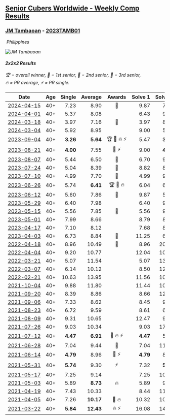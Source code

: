 <style>table {white-space: nowrap;}</style>
<link rel="stylesheet" type="text/css" href="/scw-comp/css/flags.css" />

## [Senior Cubers Worldwide - Weekly Comp Results](/scw-comp/results/)
### [JM Tambaoan](README.md) - [2023TAMB01](https://www.worldcubeassociation.org/persons/2023TAMB01?event=222)

<i class="flag flag-PH" />&nbsp;Philippines

![JM Tambaoan](1681359750.png)

#### 2x2x2 Results

<span style="white-space: nowrap;">🏆 = overall winner</span>, <span style="white-space: nowrap;">🥇 = 1st senior</span>, <span style="white-space: nowrap;">🥈 = 2nd senior</span>, <span style="white-space: nowrap;">🥉 = 3rd senior</span>, <span style="white-space: nowrap;">🔥 = PR average</span>, <span style="white-space: nowrap;">⚡ = PR single</span>.

| Date | Age | Single | Average | Awards | Solve 1 | Solve 2 | Solve 3 | Solve 4 | Solve 5 | Video |
| :--: | :--: | --: | --: | :--: | --: | --: | --: | --: | --: | :-- |
| [2024-04-15](../../results/2024-04-15/222.md) | 40+ | 7.23 | 8.90 | 🥉 | 9.87 | 7.23 | 8.15 | 8.69 | 10.69 | [Desktop](https://www.facebook.com/events/288128664385253/permalink/303919482806171) / [Mobile](https://m.facebook.com/events/288128664385253?view=permalink&id=303919482806171) |
| [2024-04-01](../../results/2024-04-01/222.md) | 40+ | 5.37 | 8.08 |  | 6.43 | 9.09 | 8.71 | 5.37 | 13.83 | [Desktop](https://www.facebook.com/events/399816879472850/permalink/407819728672565) / [Mobile](https://m.facebook.com/events/399816879472850?view=permalink&id=407819728672565) |
| [2024-03-18](../../results/2024-03-18/222.md) | 40+ | 3.97 | 7.16 | 🥈 | 3.97 | 8.86 | 4.99 | 9.28 | 7.62 | [Desktop](https://www.facebook.com/events/962609138892132/permalink/970689918084054) / [Mobile](https://m.facebook.com/events/962609138892132?view=permalink&id=970689918084054) |
| [2024-03-04](../../results/2024-03-04/222.md) | 40+ | 5.92 | 8.95 |  | 9.00 | 5.92 | 10.05 | 7.81 | 12.70 | [Desktop](https://www.facebook.com/events/682023687232856/permalink/688502943251597) / [Mobile](https://m.facebook.com/events/682023687232856?view=permalink&id=688502943251597) |
| [2023-09-04](../../results/2023-09-04/222.md) | 40+ | **3.26** | **5.64** | 🏆 🥇 🔥 ⚡ | 5.47 | **3.26** | 7.95 | 6.41 | 5.03 | [Desktop](https://www.facebook.com/events/190773964023185/permalink/200079749759273) / [Mobile](https://m.facebook.com/events/190773964023185?view=permalink&id=200079749759273) |
| [2023-08-21](../../results/2023-08-21/222.md) | 40+ | **4.00** | 7.55 | 🥈 ⚡ | 9.00 | **4.00** | 5.90 | 8.49 | 8.26 | [Desktop](https://www.facebook.com/events/1826888371060368/permalink/1834476480301557) / [Mobile](https://m.facebook.com/events/1826888371060368?view=permalink&id=1834476480301557) |
| [2023-08-07](../../results/2023-08-07/222.md) | 40+ | 5.44 | 6.50 | 🥇 | 6.70 | 9.25 | 6.21 | 6.58 | 5.44 | [Desktop](https://www.facebook.com/events/274987855148595/permalink/281705224476858) / [Mobile](https://m.facebook.com/events/274987855148595?view=permalink&id=281705224476858) |
| [2023-07-24](../../results/2023-07-24/222.md) | 40+ | 5.04 | 8.39 | 🥉 | 8.82 | 8.56 | 5.04 | 7.80 | 10.21 | [Desktop](https://www.facebook.com/events/1475111463308788/permalink/1482308732589061) / [Mobile](https://m.facebook.com/events/1475111463308788?view=permalink&id=1482308732589061) |
| [2023-07-10](../../results/2023-07-10/222.md) | 40+ | 4.99 | 7.70 | 🥈 | 4.99 | 9.24 | 7.08 | 7.59 | 8.42 | [Desktop](https://www.facebook.com/events/198208716234931/permalink/204214898967646) / [Mobile](https://m.facebook.com/events/198208716234931?view=permalink&id=204214898967646) |
| [2023-06-26](../../results/2023-06-26/222.md) | 40+ | 5.74 | **6.41** | 🏆 🥇 🔥 | 6.04 | 6.33 | 6.86 | 9.35 | 5.74 | [Desktop](https://www.facebook.com/events/205496442461873/permalink/215814251430092) / [Mobile](https://m.facebook.com/events/205496442461873?view=permalink&id=215814251430092) |
| [2023-06-12](../../results/2023-06-12/222.md) | 40+ | 5.60 | 7.86 | 🥈 | 9.87 | 5.60 | 6.73 | 8.01 | 8.84 | [Desktop](https://www.facebook.com/events/2098018943739146/permalink/2103920426482331) / [Mobile](https://m.facebook.com/events/2098018943739146?view=permalink&id=2103920426482331) |
| [2023-05-29](../../results/2023-05-29/222.md) | 40+ | 6.40 | 7.98 |  | 6.40 | 9.41 | 7.40 | 12.40 | 7.12 | [Desktop](https://www.facebook.com/events/199553879662923/permalink/204428159175495) / [Mobile](https://m.facebook.com/events/199553879662923?view=permalink&id=204428159175495) |
| [2023-05-15](../../results/2023-05-15/222.md) | 40+ | 5.56 | 7.85 | 🥉 | 5.56 | 9.05 | 9.00 | 7.89 | 6.67 | [Desktop](https://www.facebook.com/events/943848890264789/permalink/949392286377116) / [Mobile](https://m.facebook.com/events/943848890264789?view=permalink&id=949392286377116) |
| [2023-05-01](../../results/2023-05-01/222.md) | 40+ | 7.99 | 8.66 |  | 8.79 | 8.54 | 11.60 | 7.99 | 8.64 | [Desktop](https://www.facebook.com/events/751816416413742/permalink/756373162624734) / [Mobile](https://m.facebook.com/events/751816416413742?view=permalink&id=756373162624734) |
| [2023-04-17](../../results/2023-04-17/222.md) | 40+ | 7.10 | 8.12 |  | 7.68 | 8.80 | 7.10 | 7.96 | 8.71 | [Desktop](https://www.facebook.com/events/786804792820217/permalink/791556439011719) / [Mobile](https://m.facebook.com/events/786804792820217?view=permalink&id=791556439011719) |
| [2023-04-03](../../results/2023-04-03/222.md) | 40+ | 6.73 | 8.84 | 🥉 | 11.25 | 6.73 | 7.60 | 11.99 | 7.68 | [Desktop](https://www.facebook.com/events/542929047949179/permalink/544478547794229) / [Mobile](https://m.facebook.com/events/542929047949179?view=permalink&id=544478547794229) |
| [2022-04-18](../../results/2022-04-18/222.md) | 40+ | 8.96 | 10.49 | 🥉 | 8.96 | 20.52 | 13.16 | 9.24 | 9.07 | [Desktop](https://www.facebook.com/events/558832345492635/permalink/565890368120166) / [Mobile](https://m.facebook.com/events/558832345492635?view=permalink&id=565890368120166) |
| [2022-04-04](../../results/2022-04-04/222.md) | 40+ | 9.20 | 10.77 |  | 12.04 | 10.49 | 11.81 | 9.20 | 10.02 | [Desktop](https://www.facebook.com/events/655069328915915/permalink/657958388627009) / [Mobile](https://m.facebook.com/events/655069328915915?view=permalink&id=657958388627009) |
| [2022-03-21](../../results/2022-03-21/222.md) | 40+ | 5.07 | 11.54 |  | 5.07 | 13.36 | 12.20 | 9.69 | 12.72 | [Desktop](https://www.facebook.com/events/1418360898645376/permalink/1426128344535298) / [Mobile](https://m.facebook.com/events/1418360898645376?view=permalink&id=1426128344535298) |
| [2022-03-07](../../results/2022-03-07/222.md) | 40+ | 6.14 | 10.12 |  | 8.50 | 12.53 | 9.68 | 6.14 | 12.17 | [Desktop](https://www.facebook.com/events/543808583529148/permalink/548389193071087) / [Mobile](https://m.facebook.com/events/543808583529148?view=permalink&id=548389193071087) |
| [2022-02-21](../../results/2022-02-21/222.md) | 40+ | 10.63 | 13.95 |  | 11.56 | 10.63 | 11.65 | 24.36 | 18.64 | [Desktop](https://www.facebook.com/events/509549287201075/permalink/512907953531875) / [Mobile](https://m.facebook.com/events/509549287201075?view=permalink&id=512907953531875) |
| [2021-10-04](../../results/2021-10-04/222.md) | 40+ | 9.88 | 11.80 |  | 11.44 | 10.04 | 9.88 | 13.92 | 23.90 | [Desktop](https://www.facebook.com/events/1102565390277531/permalink/1111277919406278) / [Mobile](https://m.facebook.com/events/1102565390277531?view=permalink&id=1111277919406278) |
| [2021-09-20](../../results/2021-09-20/222.md) | 40+ | 8.39 | 8.86 |  | 8.66 | 12.00 | 8.39 | 9.31 | 8.61 | [Desktop](https://www.facebook.com/events/836337370416586/permalink/844631486253841) / [Mobile](https://m.facebook.com/events/836337370416586?view=permalink&id=844631486253841) |
| [2021-09-06](../../results/2021-09-06/222.md) | 40+ | 7.33 | 8.62 |  | 8.45 | 9.42 | 7.33 | 7.99 | 14.68 | [Desktop](https://www.facebook.com/events/208105634636421/permalink/216449993801985) / [Mobile](https://m.facebook.com/events/208105634636421?view=permalink&id=216449993801985) |
| [2021-08-23](../../results/2021-08-23/222.md) | 40+ | 6.72 | 9.59 |  | 8.61 | 6.72 | 13.07 | 14.20 | 7.09 | [Desktop](https://www.facebook.com/events/799005364067137/permalink/814919165809090) / [Mobile](https://m.facebook.com/events/799005364067137?view=permalink&id=814919165809090) |
| [2021-08-09](../../results/2021-08-09/222.md) | 40+ | 9.31 | 10.65 |  | 12.47 | 9.99 | 12.39 | 9.56 | 9.31 | [Desktop](https://www.facebook.com/events/799005364067137/permalink/806616366639370) / [Mobile](https://m.facebook.com/events/799005364067137?view=permalink&id=806616366639370) |
| [2021-07-26](../../results/2021-07-26/222.md) | 40+ | 9.03 | 10.34 |  | 9.03 | 17.15 | 10.39 | 11.09 | 9.55 | [Desktop](https://www.facebook.com/events/345405150546336/permalink/354072123012972) / [Mobile](https://m.facebook.com/events/345405150546336?view=permalink&id=354072123012972) |
| [2021-07-12](../../results/2021-07-12/222.md) | 40+ | **4.47** | **6.91** | 🥈 🔥 ⚡ | **4.47** | 5.40 | 10.98 | 6.57 | 8.75 | [Desktop](https://www.facebook.com/events/511699716713156/permalink/519002625982865) / [Mobile](https://m.facebook.com/events/511699716713156?view=permalink&id=519002625982865) |
| [2021-06-28](../../results/2021-06-28/222.md) | 40+ | 7.04 | 9.44 | 🥉 | 7.04 | 11.44 | 9.52 | 8.84 | 9.96 | [Desktop](https://www.facebook.com/events/849999075950147/permalink/860301088253279) / [Mobile](https://m.facebook.com/events/849999075950147?view=permalink&id=860301088253279) |
| [2021-06-14](../../results/2021-06-14/222.md) | 40+ | **4.79** | 8.96 | 🥈 ⚡ | **4.79** | 8.15 | 11.00 | 7.72 | 14.31 | [Desktop](https://www.facebook.com/events/318989363128881/permalink/326658702361947) / [Mobile](https://m.facebook.com/events/318989363128881?view=permalink&id=326658702361947) |
| [2021-05-31](../../results/2021-05-31/222.md) | 40+ | **5.74** | 9.30 | ⚡ | 7.32 | **5.74** | 9.36 | 11.23 | 13.39 | [Desktop](https://www.facebook.com/events/477312563557358/permalink/484351006186847) / [Mobile](https://m.facebook.com/events/477312563557358?view=permalink&id=484351006186847) |
| [2021-05-17](../../results/2021-05-17/222.md) | 40+ | 7.25 | 9.14 |  | 7.25 | 10.64 | 9.04 | 8.72 | 9.67 | [Desktop](https://www.facebook.com/events/294093895691078/permalink/301388311628303) / [Mobile](https://m.facebook.com/events/294093895691078?view=permalink&id=301388311628303) |
| [2021-05-03](../../results/2021-05-03/222.md) | 40+ | 5.89 | **8.73** | 🔥 | 5.89 | 9.66 | 6.69 | 14.02 | 9.85 | [Desktop](https://www.facebook.com/events/2542204919406396/permalink/2547749828851905) / [Mobile](https://m.facebook.com/events/2542204919406396?view=permalink&id=2547749828851905) |
| [2021-04-19](../../results/2021-04-19/222.md) | 40+ | 7.43 | 10.33 |  | 8.44 | 11.52 | 14.46 | 11.04 | 7.43 | [Desktop](https://www.facebook.com/events/195346665532379/permalink/199666801767032) / [Mobile](https://m.facebook.com/events/195346665532379?view=permalink&id=199666801767032) |
| [2021-04-05](../../results/2021-04-05/222.md) | 40+ | 7.26 | **10.17** | 🥉 🔥 | 10.32 | 10.59 | 12.72 | 7.26 | 9.61 | [Desktop](https://www.facebook.com/events/486157032419819/permalink/489554628746726) / [Mobile](https://m.facebook.com/events/486157032419819?view=permalink&id=489554628746726) |
| [2021-03-22](../../results/2021-03-22/222.md) | 40+ | **5.84** | **12.43** | 🔥 ⚡ | 16.08 | 14.28 | 11.75 | 11.27 | **5.84** | [Desktop](https://www.facebook.com/events/802754890451423/permalink/805360693524176) / [Mobile](https://m.facebook.com/events/802754890451423?view=permalink&id=805360693524176) |


<!-- Global site tag (gtag.js) - Google Analytics -->
<script async src="https://www.googletagmanager.com/gtag/js?id=UA-86348435-3"></script>
<script>window.dataLayer = window.dataLayer || []; function gtag() {dataLayer.push(arguments);} gtag('js', new Date()); gtag('config', 'UA-86348435-3');</script>
